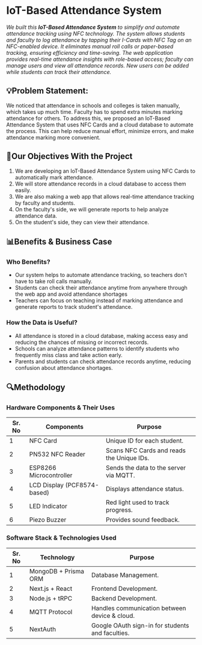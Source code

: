# IoT-Based Attendance System

*We built this **IoT-Based Attendance System** to simplify and automate attendance tracking using NFC technology. The system allows students and faculty to log attendance by tapping their I-Cards with NFC Tag on an NFC-enabled device. It eliminates manual roll calls or paper-based tracking, ensuring efficiency and time-saving. The web application provides real-time attendance insights with role-based access; faculty can manage users and view all attendance records. New users can be added while students can track their attendance.*

## 💡Problem Statement:
We noticed that attendance in schools and colleges is taken manually, which takes up much time. Faculty has to spend extra minutes marking attendance for others. To address this, we proposed an IoT-Based Attendance System that uses NFC Cards and a cloud database to automate the process. This can help reduce manual effort, minimize errors, and make attendance marking more convenient.

## 🎯Our Objectives With the Project
1. We are developing an IoT-Based Attendance System using NFC Cards to automatically mark attendance.
2. We will store attendance records in a cloud database to access them easily. 
3. We are also making a web app that allows real-time attendance tracking by faculty and students.
4. On the faculty's side, we will generate reports to help analyze attendance data. 
5. On the student's side, they can view their attendance.

## 📊Benefits & Business Case

### Who Benefits?
- Our system helps to automate attendance tracking, so teachers don't have to take roll calls manually.
- Students can check their attendance anytime from anywhere through the web app and avoid attendance shortages
- Teachers can focus on teaching instead of marking attendance and generate reports to track student's attendance.

### How the Data is Useful?
- All attendance is stored in a cloud database, making access easy and reducing the chances of missing or incorrect records.
- Schools can analyze attendance patterns to identify students who frequently miss class and take action early.
- Parents and students can check attendance records anytime, reducing confusion about attendance shortages.

## 🔍Methodology

### Hardware Components & Their Uses
| Sr. No | Components                           | Purpose                                                 | 
|--------|--------------------------------------|---------------------------------------------------------|  
| 1      | NFC Card                             | Unique ID for each student.                             |  
| 2      | PN532 NFC Reader                     | Scans NFC Cards and reads the Unique IDs.               |
| 3      | ESP8266 Microcontroller              | Sends the data to the server via MQTT.                  |  
| 4      | LCD Display (PCF8574-based)          | Displays attendance status.                             |  
| 5      | LED Indicator                        | Red light used to track progress.                       |  
| 6      | Piezo Buzzer                         | Provides sound feedback.                                |  

### Software Stack & Technologies Used
| Sr. No | Technology                           | Purpose                                                 | 
|--------|--------------------------------------|---------------------------------------------------------|  
| 1      | MongoDB + Prisma ORM                 | Database Management.                                    |  
| 2      | Next.js + React                      | Frontend Development.                                   |
| 3      | Node.js + tRPC                       | Backend Development.                                    |  
| 4      | MQTT Protocol                        | Handles communication between device & cloud.           |  
| 5      | NextAuth                             | Google OAuth sign-in for students and faculties.        |  
  
